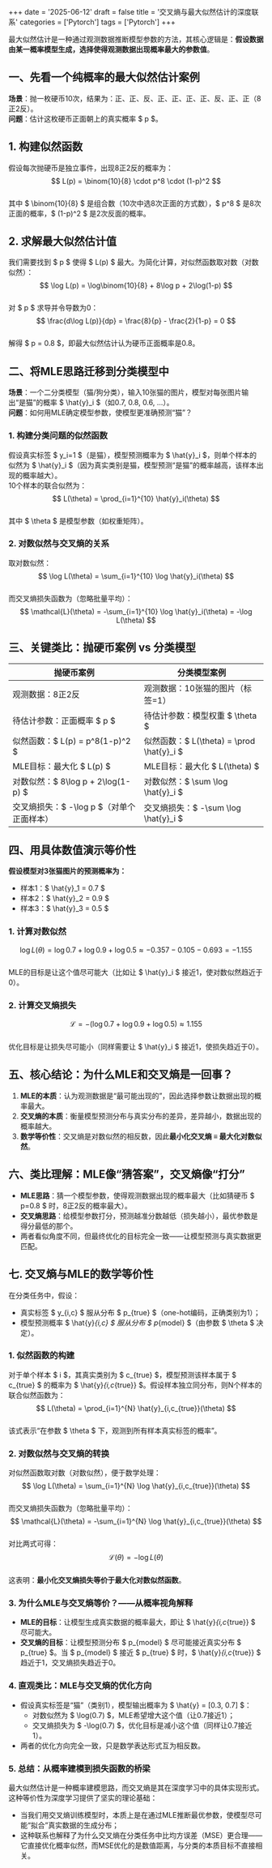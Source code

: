 +++ 
date = '2025-06-12' 
draft = false 
title = '交叉熵与最大似然估计的深度联系' 
categories = ['Pytorch'] 
tags = ['Pytorch'] 
+++

最大似然估计是一种通过观测数据推断模型参数的方法，其核心逻辑是：**假设数据由某一概率模型生成，选择使得观测数据出现概率最大的参数值**。  

## 一、先看一个纯概率的最大似然估计案例  
**场景**：抛一枚硬币10次，结果为：正、正、反、正、正、正、正、反、正、正（8正2反）。  
**问题**：估计这枚硬币正面朝上的真实概率 $ p $。  

## 1. 构建似然函数  
假设每次抛硬币是独立事件，出现8正2反的概率为：  
$$
L(p) = \binom{10}{8} \cdot p^8 \cdot (1-p)^2
$$  
其中 $ \binom{10}{8} $ 是组合数（10次中选8次正面的方式数），$ p^8 $ 是8次正面的概率，$ (1-p)^2 $ 是2次反面的概率。  

## 2. 求解最大似然估计值  
我们需要找到 $ p $ 使得 $ L(p) $ 最大。为简化计算，对似然函数取对数（对数似然）：  
$$
\log L(p) = \log\binom{10}{8} + 8\log p + 2\log(1-p)
$$  
对 $ p $ 求导并令导数为0：  
$$
\frac{d\log L(p)}{dp} = \frac{8}{p} - \frac{2}{1-p} = 0
$$  
解得 $ p = 0.8 $，即最大似然估计认为硬币正面概率是0.8。  

## 二、将MLE思路迁移到分类模型中  
**场景**：一个二分类模型（猫/狗分类），输入10张猫的图片，模型对每张图片输出“是猫”的概率 $ \hat{y}_i $（如0.7, 0.8, 0.6, ...）。  
**问题**：如何用MLE确定模型参数，使模型更准确预测“猫”？  

### 1. 构建分类问题的似然函数  
假设真实标签 $ y_i=1 $（是猫），模型预测概率为 $ \hat{y}_i $，则单个样本的似然为 $ \hat{y}_i $（因为真实类别是猫，模型预测“是猫”的概率越高，该样本出现的概率越大）。  
10个样本的联合似然为：  
$$
L(\theta) = \prod_{i=1}^{10} \hat{y}_i(\theta)
$$  
其中 $ \theta $ 是模型参数（如权重矩阵）。  

### 2. 对数似然与交叉熵的关系  
取对数似然：  
$$
\log L(\theta) = \sum_{i=1}^{10} \log \hat{y}_i(\theta)
$$  
而交叉熵损失函数为（忽略批量平均）：  
$$
\mathcal{L}(\theta) = -\sum_{i=1}^{10} \log \hat{y}_i(\theta) = -\log L(\theta)
$$  

## 三、关键类比：抛硬币案例 vs 分类模型  
| **抛硬币案例**               | **分类模型案例**                     |
|------------------------------|-------------------------------------|
| 观测数据：8正2反             | 观测数据：10张猫的图片（标签=1）    |
| 待估计参数：正面概率 $ p $  | 待估计参数：模型权重 $ \theta $    |
| 似然函数：$ L(p) = p^8(1-p)^2 $ | 似然函数：$ L(\theta) = \prod \hat{y}_i $ |
| MLE目标：最大化 $ L(p) $    | MLE目标：最大化 $ L(\theta) $       |
| 对数似然：$ 8\log p + 2\log(1-p) $ | 对数似然：$ \sum \log \hat{y}_i $  |
| 交叉熵损失：$ -\log p $（对单个正面样本） | 交叉熵损失：$ -\sum \log \hat{y}_i $ |

## 四、用具体数值演示等价性  
**假设模型对3张猫图片的预测概率为：**  
- 样本1：$ \hat{y}_1 = 0.7 $  
- 样本2：$ \hat{y}_2 = 0.9 $  
- 样本3：$ \hat{y}_3 = 0.5 $  

### 1. 计算对数似然  
$$
\log L(\theta) = \log 0.7 + \log 0.9 + \log 0.5 \approx -0.357 -0.105 -0.693 = -1.155
$$  
MLE的目标是让这个值尽可能大（比如让 $ \hat{y}_i $ 接近1，使对数似然趋近于0）。  

### 2. 计算交叉熵损失  
$$
\mathcal{L} = -(\log 0.7 + \log 0.9 + \log 0.5) \approx 1.155
$$  
优化目标是让损失尽可能小（同样需要让 $ \hat{y}_i $ 接近1，使损失趋近于0）。  

## 五、核心结论：为什么MLE和交叉熵是一回事？  
1. **MLE的本质**：认为观测数据是“最可能出现的”，因此选择参数让数据出现的概率最大。  
2. **交叉熵的本质**：衡量模型预测分布与真实分布的差异，差异越小，数据出现的概率越大。  
3. **数学等价性**：交叉熵是对数似然的相反数，因此**最小化交叉熵 ≡ 最大化对数似然**。  

## 六、类比理解：MLE像“猜答案”，交叉熵像“打分”  
- **MLE思路**：猜一个模型参数，使得观测数据出现的概率最大（比如猜硬币 $ p=0.8 $ 时，8正2反的概率最大）。  
- **交叉熵思路**：给模型参数打分，预测越准分数越低（损失越小），最优参数是得分最低的那个。  
- 两者看似角度不同，但最终优化的目标完全一致——让模型预测与真实数据更匹配。

## 七. 交叉熵与MLE的数学等价性
在分类任务中，假设：  
- 真实标签 $ y_{i,c} $ 服从分布 $ p_{true} $（one-hot编码，正确类别为1）；  
- 模型预测概率 $ \hat{y}_{i,c} $ 服从分布 $ p_{model} $（由参数 $ \theta $ 决定）。  

### 1. 似然函数的构建  
对于单个样本 $ i $，其真实类别为 $ c_{true} $，模型预测该样本属于 $ c_{true} $ 的概率为 $ \hat{y}_{i,c_{true}} $。假设样本独立同分布，则N个样本的联合似然函数为：  
$$
L(\theta) = \prod_{i=1}^{N} \hat{y}_{i,c_{true}}(\theta)
$$  
该式表示“在参数 $ \theta $ 下，观测到所有样本真实标签的概率”。  

### 2. 对数似然与交叉熵的转换  
对似然函数取对数（对数似然），便于数学处理：  
$$
\log L(\theta) = \sum_{i=1}^{N} \log \hat{y}_{i,c_{true}}(\theta)
$$  
而交叉熵损失函数为（忽略批量平均）：  
$$
\mathcal{L}(\theta) = -\sum_{i=1}^{N} \log \hat{y}_{i,c_{true}}(\theta)
$$  
对比两式可得：  
$$
\mathcal{L}(\theta) = -\log L(\theta)
$$  
这表明：**最小化交叉熵损失等价于最大化对数似然函数**。  

### 3. 为什么MLE与交叉熵等价？——从概率视角解释 
- **MLE的目标**：让模型生成真实数据的概率最大，即让 $ \hat{y}_{i,c_{true}} $ 尽可能大。  
- **交叉熵的目标**：让模型预测分布 $ p_{model} $ 尽可能接近真实分布 $ p_{true} $。当 $ p_{model} $ 接近 $ p_{true} $ 时，$ \hat{y}_{i,c_{true}} $ 趋近于1，交叉熵损失趋近于0。  

### 4. 直观类比：MLE与交叉熵的优化方向
- 假设真实标签是“猫”（类别1），模型输出概率为 $ \hat{y} = [0.3, 0.7] $：  
  - 对数似然为 $ \log(0.7) $，MLE希望增大这个值（让0.7接近1）；  
  - 交叉熵损失为 $ -\log(0.7) $，优化目标是减小这个值（同样让0.7接近1）。  
- 两者的优化方向完全一致，只是数学表达形式互为相反数。  

### 5. 总结：从概率建模到损失函数的桥梁
最大似然估计是一种概率建模思路，而交叉熵是其在深度学习中的具体实现形式。这种等价性为深度学习提供了坚实的理论基础：  
- 当我们用交叉熵训练模型时，本质上是在通过MLE推断最优参数，使模型尽可能“拟合”真实数据的生成分布；  
- 这种联系也解释了为什么交叉熵在分类任务中比均方误差（MSE）更合理——它直接优化概率似然，而MSE优化的是数值距离，与分类的本质目标不直接相关。

